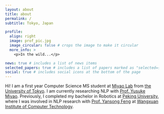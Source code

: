 ```yaml
---
layout: about
title: about
permalink: /
subtitle: Tokyo, Japan

profile:
  align: right
  image: prof_pic.jpg
  image_circular: false # crops the image to make it circular
  more_info: >
    <p>In the wild...</p>

news: true # includes a list of news items
selected_papers: true # includes a list of papers marked as "selected={true}"
social: true # includes social icons at the bottom of the page
---
```


Hi! I am a first year Computer Science MS student at [Miyao Lab](https://mynlp.is.s.u-tokyo.ac.jp/en/index) from [the University of Tokyo](https://www.i.u-tokyo.ac.jp/index_e.shtml). I am currently researching NLP with [Prof. Yusuke Miyao](https://researchmap.jp/yusuke/?lang=english). Previously, I completed my bachelor in Robotics at [Peking University](https://www.pku.edu.cn/), where I was involved in NLP research with [Prof. Yansong Feng](https://sites.google.com/site/ysfeng/home) at [Wangxuan Institute of Computer Technology](https://www.icst.pku.edu.cn/).